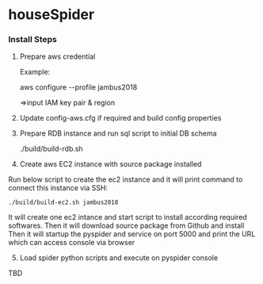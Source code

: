 # houseSpider

### Install Steps

1) Prepare aws credential

	Example:

	aws configure --profile jambus2018
	
	=>input IAM key pair & region

2) Update config-aws.cfg if required and build config properties

3) Prepare RDB instance and run sql script to initial DB schema

	./build/build-rdb.sh

4) Create aws EC2 instance with source package installed

Run below script to create the ec2 instance and it will print command to connect this instance via SSH:
	
	./build/build-ec2.sh jambus2018

It will create one ec2 intance and start script to install according required softwares.
Then it will download source package from Github and install
Then it will startup the pyspider and service on port 5000 and print the URL which can access console via browser


5) Load spider python scripts and execute on pyspider console

TBD